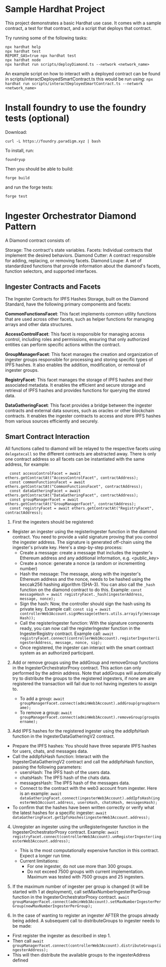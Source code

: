 # Sample Hardhat Project

This project demonstrates a basic Hardhat use case. It comes with a sample contract, a test for that contract, and a script that deploys that contract.

Try running some of the following tasks:

```shell
npx hardhat help
npx hardhat test
REPORT_GAS=true npx hardhat test
npx hardhat node
npx hardhat run scripts/deployDiamond.ts --network <network_name>
```

An example script on how to interact with a deployed contract can be found in scripts/interactDeployedSmartContract.ts
this would be run using: 
`npx hardhat run scripts/interactDeployedSmartContract.ts --network <network_name>`

# Install foundry to use the foundry tests (optional)

Download:
```
curl -L https://foundry.paradigm.xyz | bash
```

To install, run:
```
foundryup
```

Then you should be able to build:
```
forge build
```

and run the forge tests: 
```
forge test
```

# Ingester Orchestrator Diamond Pattern

A Diamond contract consists of:

Storage: The contract's state variables.
Facets: Individual contracts that implement the desired behaviors.
Diamond Cutter: A contract responsible for adding, replacing, or removing facets.
Diamond Loupe: A set of standardized functions that provide information about the diamond's facets, function selectors, and supported interfaces.


## Ingester Contracts and Facets

The Ingester Contracts for IPFS Hashes Storage, built on the Diamond Standard, have the following primary components and facets:

**CommonFunctionsFacet**: This facet implements common utility functions that are used across other facets, such as helper functions for managing arrays and other data structures.

**AccessControlFacet**: This facet is responsible for managing access control, including roles and permissions, ensuring that only authorized entities can perform specific actions within the contract.

**GroupManagerFacet**: This facet manages the creation and organization of ingester groups responsible for processing and storing specific types of IPFS hashes. It also enables the addition, modification, or removal of ingester groups.

**RegistryFacet**: This facet manages the storage of IPFS hashes and their associated metadata. It enables the efficient and secure storage and retrieval of IPFS hashes and provides functions for querying the stored data.

**DataGatheringFacet**: This facet provides a bridge between the ingester contracts and external data sources, such as oracles or other blockchain contracts. It enables the ingester contracts to access and store IPFS hashes from various sources efficiently and securely.



## Smart Contract Interaction

All functions called to diamond will be relayed to the respective facets using `delegatecall` so the different contracts are abstracted away. There is only one contract address so all facets can be instantiated with the same address, for example:

```
  const accessControlFacet = await ethers.getContractAt("AccessControlFacet", contractAddress);
  const commonFunctionsFacet = await ethers.getContractAt("CommonFunctionsFacet", contractAddress);
  const dataGatheringFacet = await ethers.getContractAt("DataGatheringFacet", contractAddress);
  const groupManagerFacet = await ethers.getContractAt("GroupManagerFacet", contractAddress);
  const registryFacet = await ethers.getContractAt("RegistryFacet", contractAddress);
  ```

1. First the ingesters should be registered:
- Register an ingester using the registerIngester function in the diamond contract. You need to provide a valid signature proving that you control the ingester address. The signature is generated off-chain using the ingester's private key. Here's a step-by-step process:
    - Create a message: create a message that includes the ingester's Ethereum address and any additional information, e.g. <public_key>_<nonce>_<timestamp>
    - Create a nonce: generate a nonce (a random or incrementing number)
    - Hash the message: The message, along with the ingester's Ethereum address and the nonce, needs to be hashed using the keccak256 hashing algorithm (SHA-3). You can also call the `_hash` function on the diamond contract to do this. Example:
    ```const messageHash = await registryFacet._hash(ingesterAddress, message, nonce);```
    - Sign the hash: Now, the controller should sign the hash using its private key. Example call:
    ```const sig = await controllerWeb3Account.signMessage(ethers.utils.arrayify(messageHash));```
    - Call the registerIngester function: With the signature components ready, you can now call the registerIngester function in the IngesterRegistry contract. Example call:
    ```await registryFacet.connect(controllerWeb3Account).registerIngester(ingesterAddress, message, nonce, sig);```
    - Once registered, the ingester can interact with the smart contract system as an authorized participant.

2. Add or remove groups using the addGroup and removeGroup functions in the IngesterOrchestratorProxy contract. This action can only performed by the admin address. Note that addGroups will automatically try to distribute the groups to the registered ingesters, if none are are registered the transaction will fail due to not having ingesters to assign to.
    - To add a group:
    ```await groupManagerFacet.connect(adminWeb3Account).addGroup(groupUsername);```
    - To remove a group:
    ```await groupManagerFacet.connect(adminWeb3Account).removeGroup(groupUsername);```

3. Add IPFS hashes for the registered ingester using the addIpfsHash function in the IngesterDataGatheringV2 contract.
- Prepare the IPFS hashes: You should have three separate IPFS hashes for users, chats, and messages data.
- Call the addIpfsHash function: Interact with the IngesterDataGatheringV2 contract and call the addIpfsHash function, passing the following parameters:
    - usersHash: The IPFS hash of the users data.
    - chatsHash: The IPFS hash of the chats data.
    - messagesHash: The IPFS hash of the messages data.
    - Connect to the contract with the web3 account from ingester. Here is an example: 
    ```await dataGatheringFacet.connect(ingesterWeb3Account).addIpfsHash(ingesterWeb3Account.address, usersHash, chatsHash, messagesHash);```
- To confirm that the hashes have been written correctly or verify what the latest hashes for a specific ingester: 
    ```await dataGatheringFacet.getIpfsHashes(ingesterWeb3Account.address);```

4. Unregister an ingester using the unRegisterIngester function in the IngesterOrchestratorProxy contract. Example:
```await registryFacet.connect(controllerWeb3Account).unRegisterIngester(ingesterWeb3Account.address);```
    - This is the most computationally expensive function in this contract. Expect a longer run time. 
    - Current limitations:
        - For one ingester, do not use more than 300 groups. 
        - Do not exceed 7500 groups with current implementation. Maximum was tested with 7500 groups and 25 ingesters.

5. If the maximum number of ingester per group is changed (it will be started with 1 at deployment), call setMaxNumberIngesterPerGroup function in the IngesterOrchestratorProxy contract.
```await groupManagerFacet.connect(adminWeb3Account).setMaxNumberIngesterPerGroup(newMaxNumberIngesterPerGroup);```

6. In the case of wanting to register an ingester AFTER the groups already being added. A subsequent call to distributeGroups to ingester needs to be made: 
- First register the ingester as described in step 1.
- Then call ```await groupManagerFacet.connect(controllerWeb3Account).distributeGroups(ingesterAddress);```
- This will then distribute the available groups to the ingesterAddress defined
